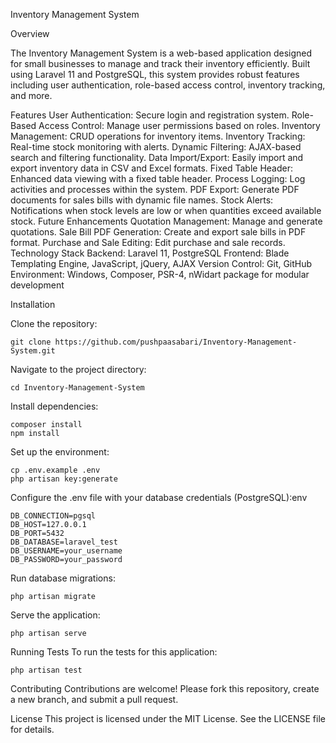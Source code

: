 Inventory Management System

Overview

The Inventory Management System is a web-based application designed for small businesses to manage and track their inventory efficiently. Built using Laravel 11 and PostgreSQL, this system provides robust features including user authentication, role-based access control, inventory tracking, and more.

Features
    User Authentication: Secure login and registration system.
    Role-Based Access Control: Manage user permissions based on roles.
    Inventory Management: CRUD operations for inventory items.
    Inventory Tracking: Real-time stock monitoring with alerts.
    Dynamic Filtering: AJAX-based search and filtering functionality.
    Data Import/Export: Easily import and export inventory data in CSV and Excel formats.
    Fixed Table Header: Enhanced data viewing with a fixed table header.
    Process Logging: Log activities and processes within the system.
    PDF Export: Generate PDF documents for sales bills with dynamic file names.
    Stock Alerts: Notifications when stock levels are low or when quantities exceed available stock.
Future Enhancements
    Quotation Management: Manage and generate quotations.
    Sale Bill PDF Generation: Create and export sale bills in PDF format.
    Purchase and Sale Editing: Edit purchase and sale records.
Technology Stack
    Backend: Laravel 11, PostgreSQL
    Frontend: Blade Templating Engine, JavaScript, jQuery, AJAX
    Version Control: Git, GitHub
    Environment: Windows, Composer, PSR-4, nWidart package for modular development

Installation

Clone the repository:

    git clone https://github.com/pushpaasabari/Inventory-Management-System.git
Navigate to the project directory:

    cd Inventory-Management-System
Install dependencies:

    composer install
    npm install
Set up the environment:

    cp .env.example .env
    php artisan key:generate

Configure the .env file with your database credentials (PostgreSQL):env

    DB_CONNECTION=pgsql
    DB_HOST=127.0.0.1
    DB_PORT=5432
    DB_DATABASE=laravel_test
    DB_USERNAME=your_username
    DB_PASSWORD=your_password

Run database migrations:

    php artisan migrate
Serve the application:

    php artisan serve
Running Tests
To run the tests for this application:

    php artisan test

Contributing
Contributions are welcome! Please fork this repository, create a new branch, and submit a pull request.

License
This project is licensed under the MIT License. See the LICENSE file for details.
